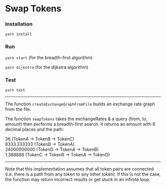 # Swap Tokens

### Installation

`yarn install`

### Run

`yarn start` (for the breadth-first algorithm)

`yarn dijkstra` (for the dijkstra algorithm)

### Test

`yarn test`

---

The function `createExchangeGraphFromFile` builds an exchange rate graph from the file.

The function `swapTokens` takes the exchangeRates & a query (from, to, amount) then performs a breadth-first search. It returns an amount with 6 decimal places and the path:

36 (TokenA -> TokenB -> TokenC)<br />
8333.333333 (TokenB -> TokenA)<br />
24000000000 (TokenD -> TokenA -> TokenB)<br />
1.388889 (TokenC -> TokenB -> TokenA -> TokenD)<br />

---

Note that this implementation assumes that all token pairs are connected (i.e. there is a path from any token to any other token). If this is not the case, the function may return incorrect results or get stuck in an infinite loop.
